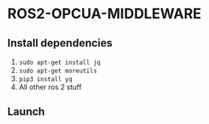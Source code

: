 # ROS2-OPCUA-MIDDLEWARE

## Install dependencies
1. ```sudo apt-get install jq```
2. ```sudo apt-get moreutils```
3. ```pip3 install yq```
4. All other ros 2 stuff

## Launch